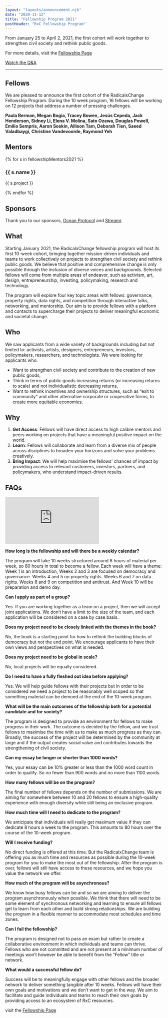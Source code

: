 ```yaml
---
layout: "layouts/announcement.njk"
date: "2020-11-12"
title: "Fellowship Program 2021"
postHeader: "RxC Fellowship Program"
---
```


From January 25 to April 2, 2021, the first cohort will work together to strengthen civil society and rethink public goods.

For more details, visit the [Fellowship Page](/fellowship/)

[Watch the Q&A](#faqs)

---
## Fellows

We are pleased to announce the first cohort of the RadicalxChange Fellowship Program. During the 10 week program, 16 fellows will be working on 12 projects that address a number of pressing challenges.

**Paula Berman, Megan Bogia, Tracey Bowen, Jesús Cepeda, Jack Henderson, Sidney Li, Elena V. Molina, Sato Ozawa, Douglas Powell, Emilio Sempris, Aaron Soskin, Allison Tam, Deborah Tien, Saeed Valadbaygi, Christine Vandevoorde, Raymond Yeh**


## Mentors

<div class="html">
<div class="grid grid-cols-1 md:grid-cols-2 lg:grid-cols-3">
  {% for s in fellowshipMentors2021 %}
  <div class="tile" style="background-image: url('/images/fellowship-mentors-2021/{{ s.image }}');">
    <div class="absolute bottom-0 right-0 w-1/2 lg:w-2/3 p-2 bg-white">
      <h3 class="text-size--2">{{ s.name }}</h3>
      <p class="text-size--4">{{ s.project }}</p>
    </div>
  </div>
  {% endfor %}
</div>
</div>

## Sponsors

Thank you to our sponsors, [Ocean Protocol](https://oceanprotocol.com/) and [Streamr](https://streamr.network/).

## What

Starting January 2021, the RadicalxChange fellowship program will host its first 10-week cohort, bringing together mission-driven individuals and teams to work collectively on projects to strengthen civil society and rethink public goods. We believe that positive and comprehensive change is only possible through the inclusion of diverse voices and backgrounds. Selected fellows will come from multiple areas of endeavor, such as activism, art, design, entrepreneurship, investing, policymaking, research and technology.

The program will explore four key topic areas with fellows: governance, property rights, data rights, and competition through interactive talks, networking, and mentorship. Our aim is to provide fellows with a platform and contacts to supercharge their projects to deliver meaningful economic and societal change.

## Who

We saw applicants from a wide variety of backgrounds including but not limited to: activists, artists, designers, entrepreneurs, investors, policymakers, researchers, and technologists. We were looking for applicants who:

- Want to strengthen civil society and contribute to the creation of new public goods,
- Think in terms of public goods increasing returns (or increasing returns to scale) and not individualistic decreasing returns,
- Want to rethink incentives and ownership structures, such as “exit to community” and other alternative corporate or cooperative forms, to create more equitable economies.

## Why

1. **Get Access**: Fellows will have direct access to high calibre mentors and peers working on projects that have a meaningful positive impact on the world.
2. **Learn**: Fellows will collaborate and learn from a diverse mix of people across disciplines to broaden your horizons and solve your problems creatively.
3. **Bring Impact**: We will help maximise the fellows' chances of impact by providing access to relevant customers, investors, partners, and policymakers, who understand impact-driven results.

## FAQs

<p class="youtube-container">
  <iframe
    src="https://www.youtube.com/embed/MCk5HA4bV0M"
    frameborder="0"
    allow="accelerometer; autoplay; clipboard-write; encrypted-media; gyroscope; picture-in-picture"
    allowfullscreen
    title="RxC Fellowship 2021 - Questions and Answers With Prospective Fellows"
  ></iframe>
</p>

**How long is the fellowship and will there be a weekly calendar?**

The program will take 10 weeks structured around 8 hours of material per week, so 80 hours in total to become a fellow. Each week will have a theme: Week 1 is an introduction, Weeks 2 and 3 are focused on democracy and governance. Weeks 4 and 5 on property rights. Weeks 6 and 7 on data rights. Weeks 8 and 9 on competition and antitrust. And Week 10 will be preparation and demo day.

**Can I apply as part of a group?**

Yes. If you are working together as a team on a project, then we will accept joint applications. We don’t have a limit to the size of the team, and each application will be considered on a case by case basis.

**Does my project need to be closely linked with the themes in the book?**

No, the book is a starting point for how to rethink the building blocks of democracy but not the end point. We encourage applicants to have their own views and perspectives on what is needed.

**Does my project need to be global in scale?**

No, local projects will be equally considered.

**Do I need to have a fully fleshed out idea before applying?**

Yes. We will help guide fellows with their projects but in order to be considered we need a project to be reasonably well scoped so that something material can be demoed at the end of the 10-week program.

**What will be the main outcomes of the fellowship both for a potential candidate and for society?**

The program is designed to provide an environment for fellows to make progress in their work. The outcome is decided by the fellow, and we trust fellows to maximise the time with us to make as much progress as they can. Broadly, the success of the project will be determined by the community at large and if the output creates social value and contributes towards the strengthening of civil society.

**Can my essay be longer or shorter than 1000 words?**

Yes, your essay can be 10% greater or less than the 1000 word count in order to qualify. So no fewer than 900 words and no more than 1100 words.

**How many fellows will be on the program?**

The final number of fellows depends on the number of submissions. We are aiming for somewhere between 10 and 20 fellows to ensure a high-quality experience with enough diversity while still being an exclusive program.

**How much time will I need to dedicate to the program?**

We anticipate that individuals will really get maximum value if they can dedicate 8 hours a week to the program. This amounts to 80 hours over the course of the 10-week program.

**Will I receive funding?**

No direct funding is offered at this time. But the RadicalxChange team is offering you as much time and resources as possible during the 10-week program for you to make the most out of the fellowship. After the program is over, fellows will still have access to these resources, and we hope you value the network we offer.

**How much of the program will be asynchronous?**

We know how busy fellows can be and so we are aiming to deliver the program asynchronously when possible. We think that there will need to be some element of synchronous networking and learning to ensure all fellows get to learn from each other and build strong relationships. We are building the program in a flexible manner to accommodate most schedules and time zones.

**Can I fail the fellowship?**

The program is designed not to pass an exam but rather to create a collaborative environment in which individuals and teams can thrive. Fellows who are not committed and are not present at a minimum number of meetings won’t however be able to benefit from the “Fellow” title or network.

**What would a successful fellow do?**

Success will be to meaningfully engage with other fellows and the broader network to deliver something tangible after 10 weeks. Fellows will have their own goals and motivations and we don’t want to get in the way. We aim to facilitate and guide individuals and teams to reach their own goals by providing access to an ecosystem of RxC resources.

visit the [Fellowship Page](/fellowship/)
